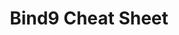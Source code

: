 ---
id: argocd-cheat-sheet
title: Bind9 Cheat Sheet
sidebar_label: Bind9 Cheat Sheet
sidebar_position: 2
---